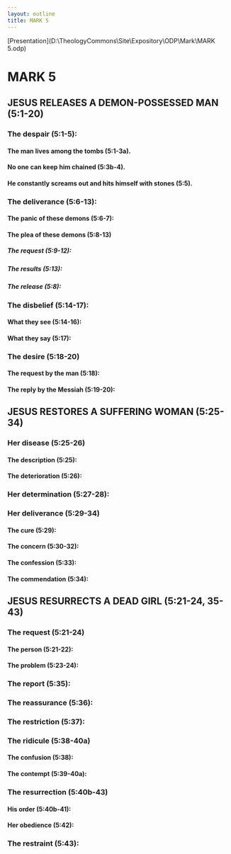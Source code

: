 ```yaml
---
layout: outline
title: MARK 5
---
```

[Presentation](D:\TheologyCommons\Site\Expository\ODP\Mark\MARK 5.odp)
# MARK 5
## JESUS RELEASES A DEMON-POSSESSED MAN (5:1-20) 
###  The despair (5:1-5): 
####  The man lives among the tombs (5:1-3a). 
####  No one can keep him chained (5:3b-4). 
####  He constantly screams out and hits himself with stones (5:5). 
###  The deliverance (5:6-13): 
####  The panic of these demons (5:6-7): 
####  The plea of these demons (5:8-13) 
#####  The request (5:9-12): 
#####  The results (5:13): 
#####  The release (5:8): 
###  The disbelief (5:14-17): 
####  What they see (5:14-16): 
####  What they say (5:17): 
###  The desire (5:18-20) 
####  The request by the man (5:18): 
####  The reply by the Messiah (5:19-20): 
## JESUS RESTORES A SUFFERING WOMAN (5:25-34) 
###  Her disease (5:25-26) 
####  The description (5:25): 
####  The deterioration (5:26): 
###  Her determination (5:27-28): 
###  Her deliverance (5:29-34) 
####  The cure (5:29): 
####  The concern (5:30-32): 
####  The confession (5:33): 
####  The commendation (5:34): 
## JESUS RESURRECTS A DEAD GIRL (5:21-24, 35-43) 
###  The request (5:21-24) 
####  The person (5:21-22): 
####  The problem (5:23-24): 
###  The report (5:35): 
###  The reassurance (5:36): 
###  The restriction (5:37): 
###  The ridicule (5:38-40a) 
####  The confusion (5:38): 
####  The contempt (5:39-40a): 
###  The resurrection (5:40b-43) 
####  His order (5:40b-41): 
####  Her obedience (5:42): 
###  The restraint (5:43): 
